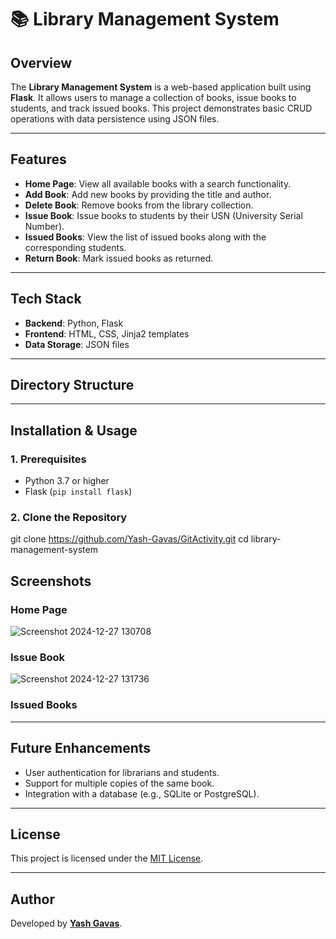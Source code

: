 # 📚 Library Management System

## Overview
The **Library Management System** is a web-based application built using **Flask**. It allows users to manage a collection of books, issue books to students, and track issued books. This project demonstrates basic CRUD operations with data persistence using JSON files.

---

## Features
- **Home Page**: View all available books with a search functionality.
- **Add Book**: Add new books by providing the title and author.
- **Delete Book**: Remove books from the library collection.
- **Issue Book**: Issue books to students by their USN (University Serial Number).
- **Issued Books**: View the list of issued books along with the corresponding students.
- **Return Book**: Mark issued books as returned.

---

## Tech Stack
- **Backend**: Python, Flask
- **Frontend**: HTML, CSS, Jinja2 templates
- **Data Storage**: JSON files

---

## Directory Structure

---

## Installation & Usage

### 1. Prerequisites
- Python 3.7 or higher
- Flask (`pip install flask`)

### 2. Clone the Repository
git clone https://github.com/Yash-Gavas/GitActivity.git
cd library-management-system

## Screenshots

### Home Page
![Screenshot 2024-12-27 130708](https://github.com/user-attachments/assets/46f91966-fef0-4114-91a6-fe08a2fe63b1)


### Issue Book
![Screenshot 2024-12-27 131736](https://github.com/user-attachments/assets/452088f2-b64a-4d08-8c77-1e751f6a8c6a)


### Issued Books


---

## Future Enhancements
- User authentication for librarians and students.
- Support for multiple copies of the same book.
- Integration with a database (e.g., SQLite or PostgreSQL).

---

## License
This project is licensed under the [MIT License](LICENSE).

---

## Author
Developed by **[Yash Gavas](https://github.com/Yash-Gavas)**.

